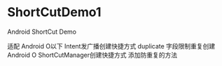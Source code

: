 # ShortCutDemo1
Android ShortCut Demo

适配
Android O以下 Intent发广播创建快捷方式 duplicate 字段限制重复创建
Android O ShortCutManager创建快捷方式 添加防重复的方法
